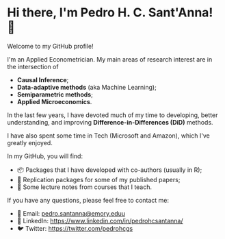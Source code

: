 # Hi there, I'm Pedro H. C. Sant'Anna! 👋

Welcome to my GitHub profile! 

I'm an Applied Econometrician. My main areas of research interest are in the intersection of
- **Causal Inference**;
- **Data-adaptive methods** (aka Machine Learning);
- **Semiparametric methods**;
- **Applied Microeconomics**.


In the last few years, I have devoted much of my time to developing, better understanding, and improving **Difference-in-Differences (DiD)** methods.

I have also spent some time in Tech (Microsoft and Amazon), which I've greatly enjoyed.


In my GitHub, you will find: 
- 📦  Packages that I have developed with co-authors (usually in R);
- 💾  Replication packages for some of my published papers;
- 📝  Some lecture notes from courses that I teach.


If you have any questions, please feel free to contact me:

- 📧 Email: pedro.santanna@emory.eduu
- 💼 LinkedIn: https://www.linkedin.com/in/pedrohcsantanna/
- 🐦 Twitter: https://twitter.com/pedrohcgs
